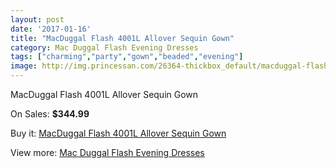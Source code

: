 ```yaml
---
layout: post
date: '2017-01-16'
title: "MacDuggal Flash 4001L Allover Sequin Gown"
category: Mac Duggal Flash Evening Dresses
tags: ["charming","party","gown","beaded","evening"]
image: http://img.princessan.com/26364-thickbox_default/macduggal-flash-4001l-allover-sequin-gown.jpg
---
```

MacDuggal Flash 4001L Allover Sequin Gown

On Sales: **$344.99**
<a href="https://www.princessan.com/en/12113-macduggal-flash-4001l-allover-sequin-gown.html"><amp-img layout="responsive" width="600" height="600" src="//img.princessan.com/26364-thickbox_default/macduggal-flash-4001l-allover-sequin-gown.jpg" alt="MacDuggal Flash 4001L Allover Sequin Gown 0" /></a>
<a href="https://www.princessan.com/en/12113-macduggal-flash-4001l-allover-sequin-gown.html"><amp-img layout="responsive" width="600" height="600" src="//img.princessan.com/26365-thickbox_default/macduggal-flash-4001l-allover-sequin-gown.jpg" alt="MacDuggal Flash 4001L Allover Sequin Gown 1" /></a>

Buy it: [MacDuggal Flash 4001L Allover Sequin Gown](https://www.princessan.com/en/12113-macduggal-flash-4001l-allover-sequin-gown.html "MacDuggal Flash 4001L Allover Sequin Gown")

View more: [Mac Duggal Flash Evening Dresses](https://www.princessan.com/en/86- "Mac Duggal Flash Evening Dresses")
